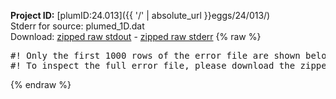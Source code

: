 **Project ID:** [plumID:24.013]({{ '/' | absolute_url }}eggs/24/013/)  
Stderr for source:  plumed_1D.dat   
Download: [zipped raw stdout](plumed_1D.dat.plumed_master.stdout.txt.zip) - [zipped raw stderr](plumed_1D.dat.plumed_master.stderr.txt.zip) 
{% raw %}
<pre>
#! Only the first 1000 rows of the error file are shown below
#! To inspect the full error file, please download the zipped raw stderr file above
</pre>
{% endraw %}
